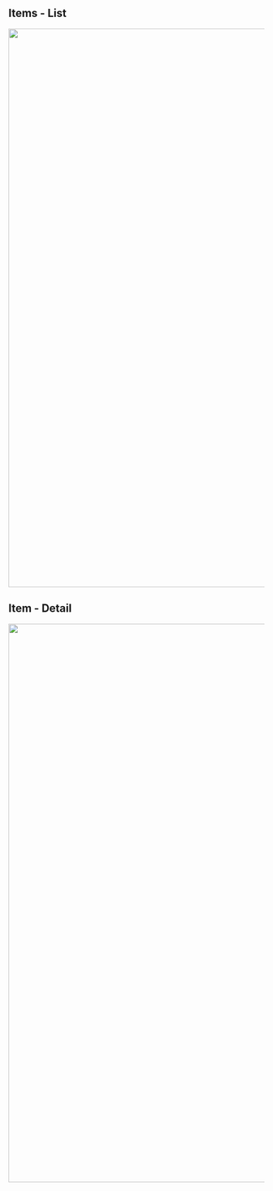 ## Items - List
<p align="center">
  <img src="https://i.ibb.co/6yBdM4N/list-item.png" width="1100">
<p>

## Item - Detail
<p align="center">
  <img src="https://i.ibb.co/PWV9WKb/item-detail.png" width="1100">
<p>
